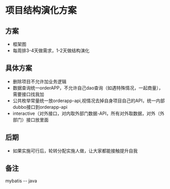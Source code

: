 # 项目结构演化方案
## 方案
- 框架图
- 每周排3-4天做需求，1-2天做结构演化

## 具体方案
- 删除项目不允许加业务逻辑
- 数据查询统一orderAPP，不允许自己dao查询（如遇特殊情况，一起商量），需要接口找我加
- 公共枚举常量统一放orderapp-api,视情况去掉自身项目自己的API，统一内部dubbo接口到orderapp-api
- interactive（对外接口，对内取外部门数据-API，所有对外取数据，对外（外部门）接口放里面


## 后期
- 如果实施可行后，轮转分配实施人做，让大家都能接触提升自我

## 备注
mybatis   -- java
